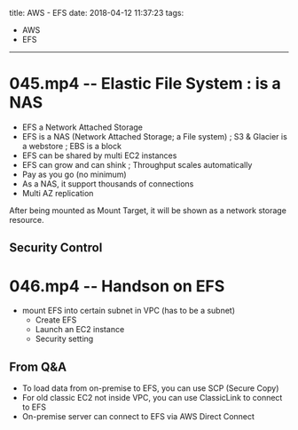 title: AWS - EFS
date: 2018-04-12 11:37:23
tags:
- AWS
- EFS
---

# 045.mp4 -- Elastic File System : is a NAS


* EFS a Network Attached Storage
 * EFS is a NAS (Network Attached Storage; a File system) ; S3 & Glacier is a webstore  ; EBS is a block
* EFS can be shared by multi EC2 instances
* EFS can grow and can shink ; Throughput scales automatically
* Pay as you go (no minimum)
* As a NAS, it support thousands of connections
* Multi AZ replication


After being mounted as Mount Target, it will be shown as a network storage resource.

## Security Control

# 046.mp4 -- Handson on EFS

* mount EFS into certain subnet in VPC (has to be a subnet)
   * Create EFS
   * Launch an EC2 instance
   * Security setting


## From Q&A

* To load data from on-premise to EFS, you can use SCP (Secure Copy)
* For old classic EC2 not inside VPC, you can use ClassicLink to connect to EFS
* On-premise server can connect to EFS via AWS Direct Connect

